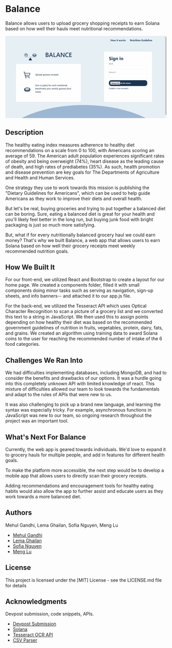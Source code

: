# Balance

Balance allows users to upload grocery shopping receipts to earn Solana based on how well their hauls meet nutritional recommendations.

![Balance](balance.jpg?raw=true "Balance")

## Description

The healthy eating index measures adherence to healthy diet recommendations on a scale from 0 to 100, with Americans scoring an average of 59. The American adult population experiences significant rates of obesity and being overweight (74%), heart disease as the leading cause of death, and high rates of prediabetes (35%). As such, health promotion and disease prevention are key goals for The Departments of Agriculture and Health and Human Services.

One strategy they use to work towards this mission is publishing the "Dietary Guidelines for Americans", which can be used to help guide Americans as they work to improve their diets and overall health.

But let's be real, buying groceries and trying to put together a balanced diet can be boring. Sure, eating a balanced diet is great for your health and you'll likely feel better in the long run, but buying junk food with bright packaging is just so much more satisfying.

But, what if for every nutritionally balanced grocery haul we could earn money? That's why we built Balance, a web app that allows users to earn Solana based on how well their grocery receipts meet weekly recommended nutrition goals.

## How We Built It
For our front-end, we utilized React and Bootstrap to create a layout for our home page. We created a components folder, filled it with small components doing minor tasks such as serving as navigation, sign-up sheets, and info banners-- and attached it to our app.js file.

For the back-end, we utilized the Tesseract API which uses Optical Character Recognition to scan a picture of a grocery list and we converted this text to a string in JavaScript. We then used this to assign points depending on how healthy their diet was based on the recommended government guidelines of nutrition in fruits, vegetables, protein, dairy, fats, and grains. We created an algorithm using training data to award Solana coins to the user for reaching the recommended number of intake of the 6 food categories.

## Challenges We Ran Into

We had difficulties implementing databases, including MongoDB, and had to consider the benefits and drawbacks of our options. It was a hurdle going into this completely unknown API with limited knowledge of react. This mixture of difficulties allowed our team to look towards the fundamentals and adapt to the rules of APIs that were new to us.

It was also challenging to pick up a brand new language, and learning the syntax was especially tricky. For example, asynchronous functions in JavaScript was new to our team, so ongoing research throughout the project was an important tool.

## What's Next For Balance

Currently, the web app is geared towards individuals. We'd love to expand it to grocery hauls for multiple people, and add in features for different health goals.

To make the platform more accessible, the next step would be to develop a mobile app that allows users to directly scan their grocery receipts.

Adding recommendations and encouragement tools for healthy eating habits would also allow the app to further assist and educate users as they work towards a more balanced diet.

## Authors

Mehul Gandhi, Lema Ghailan, Sofia Nguyen, Meng Lu

* [Mehul Gandhi](https://devpost.com/Mehul-Gandhi)
* [Lema Ghailan](https://devpost.com/lema-ghailan)
* [Sofia Nguyen](https://devpost.com/qwerty3690217804)
* [Meng Lu](https://devpost.com/m_lu)

## License

This project is licensed under the [MIT] License - see the LICENSE.md file for details

## Acknowledgments

Devpost submission, code snippets, APIs.
* [Devpost Submission](https://devpost.com/software/n-a-s4gwpj)
* [Solana](https://docs.solana.com/getstarted/hello-world)
* [Tesseract OCR API](https://www.npmjs.com/package/node-tesseract-ocr)
* [CSV Parser](https://www.npmjs.com/package/csv-parser)
